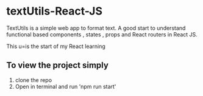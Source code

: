 # textUtils-React-JS
TextUtils is a simple web app to format text. A good start to understand functional based components , 
states , props and React routers in React JS.

This u=is the start of my React learning

## To view the project simply 

1. clone the repo
2. Open in terminal and run 'npm run start'
